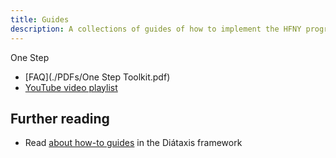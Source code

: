 ```yaml
---
title: Guides
description: A collections of guides of how to implement the HFNY program.
---
```


One Step

- [FAQ](./PDFs/One Step Toolkit.pdf)
- [YouTube video playlist](https://youtube.com/playlist?list=PLLbExR7RvO17HunIm7mywWkUutUrhchLt)

## Further reading

- Read [about how-to guides](https://diataxis.fr/how-to-guides/) in the Diátaxis framework
